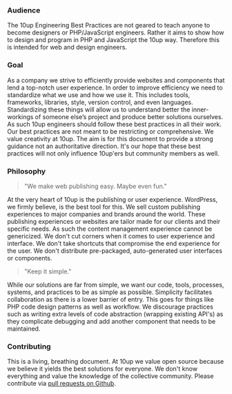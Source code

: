 ### Audience

The 10up Engineering Best Practices are not geared to teach anyone to become designers or PHP/JavaScript engineers. Rather it aims to show how to design and program in PHP and JavaScript the 10up way. Therefore this is intended for web and design engineers.

### Goal

As a company we strive to efficiently provide websites and components that lend a top-notch user experience. In order to improve efficiency we need to standardize what we use and how we use it. This includes tools, frameworks, libraries, style, version control, and even languages. Standardizing these things will allow us to understand better the inner-workings of someone else’s project and produce better solutions ourselves. As such 10up engineers should follow these best practices in all their work. Our best practices are not meant to be restricting or comprehensive. We value creativity at 10up. The aim is for this document to provide a strong guidance not an authoritative direction. It's our hope that these best practices will not only influence 10up'ers but community members as well.

### Philosophy

> "We make web publishing easy. Maybe even fun."

At the very heart of 10up is the publishing or user experience. WordPress, we firmly believe, is the best tool for this. We sell custom publishing experiences to major companies and brands around the world. These publishing experiences or websites are tailor made for our clients and their specific needs. As such the content management experience cannot be genericized. We don't cut corners when it comes to user experience and interface. We don't take shortcuts that compromise the end experience for the user. We don't distribute pre-packaged, auto-generated user interfaces or components.

> "Keep it simple."

While our solutions are far from simple, we want our code, tools, processes, systems, and practices to be as simple as possible. Simplicity facilitates collaboration as there is a lower barrier of entry. This goes for things like PHP code design patterns as well as workflow. We discourage practices such as writing extra levels of code abstraction (wrapping existing API's) as they complicate debugging and add another component that needs to be maintained.

### Contributing

This is a living, breathing document. At 10up we value open source because we believe it yields the best solutions for everyone. We don't know everything and value the knowledge of the collective community. Please contribute via [pull requests on Github](https://github.com/10up/Engineering-Best-Practices).